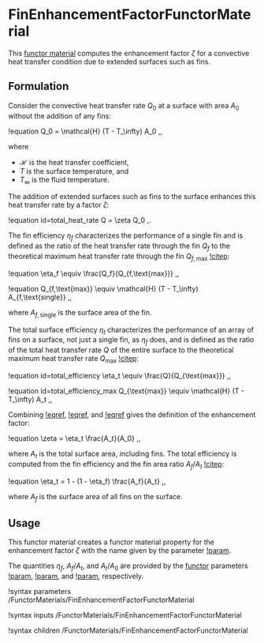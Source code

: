 # FinEnhancementFactorFunctorMaterial

This [functor material](/FunctorMaterials/index.md) computes the enhancement
factor $\zeta$ for a convective heat transfer condition due to extended surfaces such as fins.

## Formulation

Consider the convective heat transfer rate $Q_0$ at a surface with area $A_0$
without the addition of any fins:

!equation
Q_0 = \mathcal{H} (T - T_\infty) A_0 \,,

where

- $\mathcal{H}$ is the heat transfer coefficient,
- $T$ is the surface temperature, and
- $T_\infty$ is the fluid temperature.

The addition of extended surfaces such as fins to the surface enhances this
heat transfer rate by a factor $\zeta$:

!equation id=total_heat_rate
Q = \zeta Q_0 \,.

The fin efficiency $\eta_f$ characterizes the performance of a single fin and
is defined as the ratio of the heat transfer rate through the fin $Q_f$ to the
theoretical maximum heat transfer rate through the fin $Q_{f,\text{max}}$ [!citep](incropera2002):

!equation
\eta_f \equiv \frac{Q_f}{Q_{f,\text{max}}} \,,

!equation
Q_{f,\text{max}} \equiv \mathcal{H} (T - T_\infty) A_{f,\text{single}} \,,

where $A_{f,\text{single}}$ is the surface area of the fin.

The total surface efficiency $\eta_t$ characterizes the performance of an array
of fins on a surface, not just a single fin, as $\eta_f$ does, and is defined
as the ratio of the total heat transfer rate $Q$ of the entire surface to the
theoretical maximum heat transfer rate $Q_{\text{max}}$ [!citep](incropera2002):

!equation id=total_efficiency
\eta_t \equiv \frac{Q}{Q_{\text{max}}} \,,

!equation id=total_efficiency_max
Q_{\text{max}} \equiv \mathcal{H} (T - T_\infty) A_t \,,

Combining [!eqref](total_heat_rate), [!eqref](total_efficiency), and [!eqref](total_efficiency_max)
gives the definition of the enhancement factor:

!equation
\zeta = \eta_t \frac{A_t}{A_0} \,,

where $A_t$ is the total surface area, including fins.
The total efficiency is computed from the fin efficiency and the fin area
ratio $A_f / A_t$ [!citep](incropera2002):

!equation
\eta_t = 1 - (1 - \eta_f) \frac{A_f}{A_t} \,,

where $A_f$ is the surface area of all fins on the surface.

## Usage

This functor material creates a functor material property for the enhancement
factor $\zeta$ with the name given by the parameter
[!param](/FunctorMaterials/FinEnhancementFactorFunctorMaterial/fin_enhancement_factor_name).

The quantities $\eta_f$, $A_f / A_t$, and $A_t / A_0$ are provided by the [functor](/Functors/index.md) parameters
[!param](/FunctorMaterials/FinEnhancementFactorFunctorMaterial/fin_efficiency),
[!param](/FunctorMaterials/FinEnhancementFactorFunctorMaterial/fin_area_fraction), and
[!param](/FunctorMaterials/FinEnhancementFactorFunctorMaterial/area_increase_factor), respectively.

!syntax parameters /FunctorMaterials/FinEnhancementFactorFunctorMaterial

!syntax inputs /FunctorMaterials/FinEnhancementFactorFunctorMaterial

!syntax children /FunctorMaterials/FinEnhancementFactorFunctorMaterial
